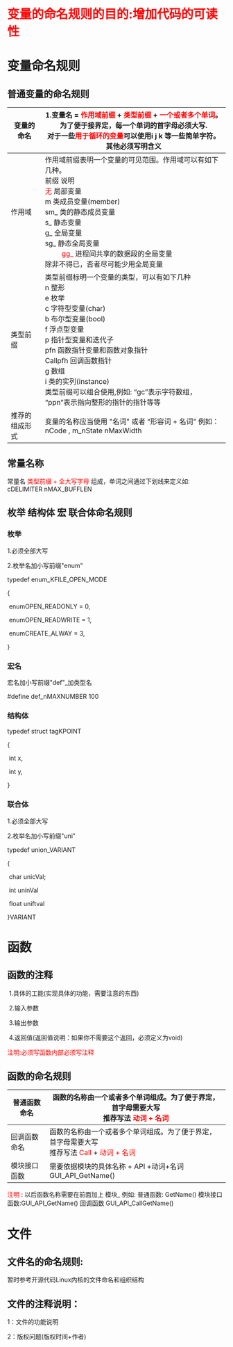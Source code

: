# <font color=red>变量的命名规则的目的:增加代码的可读性</font>

# 变量命名规则

## 普通变量的命名规则

| 变量的命名     | 1.变量名 = <font color=red> 作用域前缀</font> + <font color=red> 类型前缀</font> + <font color=red>一个或者多个单词</font>。为了便于接界定，每一个单词的首字母必须大写.<br>对于一些<font color=red>用于循环的变量</font>可以使用i j k 等一些简单字符。其他必须写明含义 |
| -------------- | ------------------------------------------------------------ |
| 作用域         | 作用域前缀表明一个变量的可见范围。作用域可以有如下几种。<br>             前缀                                                                     说明<br>            <font color=red> 无</font>                                                                      局部变量<br>             m                                                                      类成员变量(member)<br>             sm_                                                                  类的静态成员变量<br>             s_                                                                      静态变量 <br>             g_                                                                      全局变量  <br>            sg_                                                                     静态全局变量<br>   <font color=red>         gg_</font>                                                                      进程间共享的数据段的全局变量<br>       除非不得已，否者尽可能少用全局变量 |
| 类型前缀       | 类型前缀标明一个变量的类型，可以有如下几种 <br>   n                            整形<br>   e                            枚举<br>   c                            字符型变量(char) <br>   b                           布尔型变量(bool) <br>    f                           浮点型变量<br>   p                           指针型变量和迭代子<br> pfn                         函数指针变量和函数对象指针<br> Callpfh                   回调函数指针<br>   g                           数组<br>    i                           类的实列(instance) <br>类型前缀可以组合使用,例如: “gc”表示字符数组， “ppn”表示指向整形的指针的指针等等<br> |
| 推荐的组成形式 | 变量的名称应当使用 "名词" 或者 “形容词 + 名词" 例如：nCode , m_nState  nMaxWidth |

## 

## 常量名称      

常量名 <font color=red> 类型前缀 + 全大写字母</font> 组成，单词之间通过下划线来定义如: cDELIMITER    nMAX_BUFFLEN<br> 



## 枚举 结构体 宏 联合体命名规则

### 枚举

1.必须全部大写 

2.枚举名加小写前缀"enum"

typedef  enum_KFILE_OPEN_MODE

{

​	enumOPEN_READONLY = 0,

​        enumOPEN_READWRITE = 1,

​	enumCREATE_ALWAY = 3,

}

### 宏名

宏名加小写前缀"def"_加类型名

#define def_nMAXNUMBER 100



### 结构体

typedef struct tagKPOINT    

{

​	int x,

​	int y,

}



### 联合体

1.必须全部大写 

2.枚举名加小写前缀"uni"

typedef  union_VARIANT

{

​	char unicVal;

​	int     uninVal

​	float	uniftval

}VARIANT







# 函数

## 函数的注释

​	1.具体的工能(实现具体的功能，需要注意的东西)

​	2.输入参数

​	3.输出参数

​	4.返回值(返回值说明：如果你不需要这个返回，必须定义为void)

<font color= red>注明:必须写函数内部必须写注释</font>

## 函数的命名规则

| 普通函数命名 | 函数的名称由一个或者多个单词组成。为了便于界定，首字母需要大写<br> 推荐写法 <font color = red>动词 + 名词</font> |
| ------------ | ------------------------------------------------------------ |
| 回调函数命名 | 函数的名称由一个或者多个单词组成。为了便于界定，首字母需要大写<br/> 推荐写法<font color = red> Call </font> + <font color = red>动词 + 名词</font> |
| 模块接口函数 | 需要依据模块的具体名称 + API +动词+名词 GUI_API_GetName()    |

<font color=red>注明</font> : 以后函数名称需要在前面加上 模块_  例如: 普通函数: GetName() 模块接口函数:GUI_API_GetName()  回调函数 GUI_API_CallGetName()  



# 文件

## 文件名的命名规则:

暂时参考开源代码Linux内核的文件命名和组织结构

## 文件的注释说明：

1：文件的功能说明

2：版权问题(版权时间+作者)























